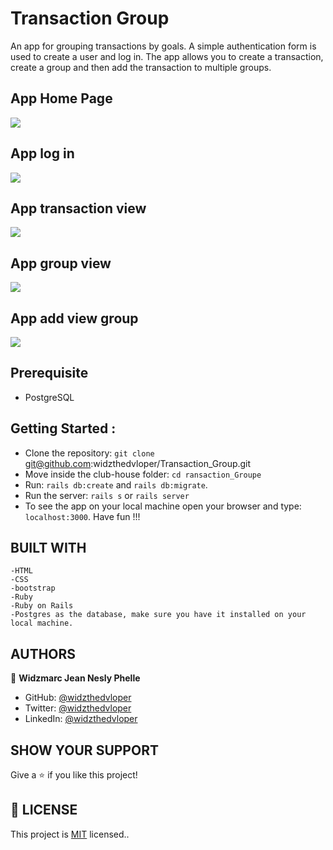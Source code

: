 # Transaction Group
An app for grouping transactions by goals. A simple authentication form is used to create a user and log in. The app allows you to create a transaction, create a group and then add the transaction to multiple groups.

## App Home Page
![](app/assets/images/profil.png)
## App log in
![](app/assets/images/log_in.png)
## App transaction view
![](app/assets/images/transaction.png)
## App group view
![](app/assets/images/group.png)
## App add view group
![](app/assets/images/addtogroup.png)

## Prerequisite
- PostgreSQL

## Getting Started :
- Clone the repository: `git clone` git@github.com:widzthedvloper/Transaction_Group.git
- Move inside the club-house folder: `cd ransaction_Groupe`
- Run: `rails db:create` and `rails db:migrate`.
- Run the server: `rails s` or `rails server`
- To see the app on your local machine open your browser and type: `localhost:3000`. Have fun !!!


## BUILT WITH

    -HTML
    -CSS
    -bootstrap
    -Ruby
    -Ruby on Rails
    -Postgres as the database, make sure you have it installed on your local machine.


##  AUTHORS

👤 **Widzmarc Jean Nesly Phelle**

- GitHub: [@widzthedvloper](https://github.com/widzthedvloper)
- Twitter: [@widzthedvloper](https://twitter.com/widzthedvloper)
- LinkedIn: [@widzthedvloper](https://www.linkedin.com/in/widzmarc-jean-nesly-phelle-252a26129/)

## SHOW YOUR SUPPORT
Give a :star: if you like this project!

## 📝 LICENSE
This project is [MIT](/LICENSE) licensed..

